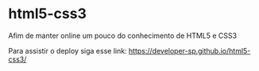 # html5-css3

Afim de manter online um pouco do conhecimento de HTML5 e CSS3

Para assistir o deploy siga esse link: https://developer-sp.github.io/html5-css3/
